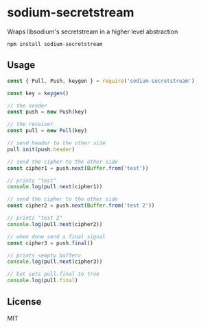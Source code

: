 # sodium-secretstream

Wraps libsodium's secretstream in a higher level abstraction

```
npm install sodium-secretstream
```

## Usage

```js
const { Pull, Push, keygen } = require('sodium-secretstream')

const key = keygen()

// the sender
const push = new Push(key)

// the receiver
const pull = new Pull(key)

// send header to the other side
pull.init(push.header)

// send the cipher to the other side
const cipher1 = push.next(Buffer.from('test'))

// prints "test"
console.log(pull.next(cipher1))

// send the cipher to the other side
const cipher2 = push.next(Buffer.from('test 2'))

// prints "test 2"
console.log(pull.next(cipher2))

// when done send a final signal
const cipher3 = push.final()

// prints <empty buffer>
console.log(pull.next(cipher3))

// but sets pull.final to true
console.log(pull.final)
```

## License

MIT
